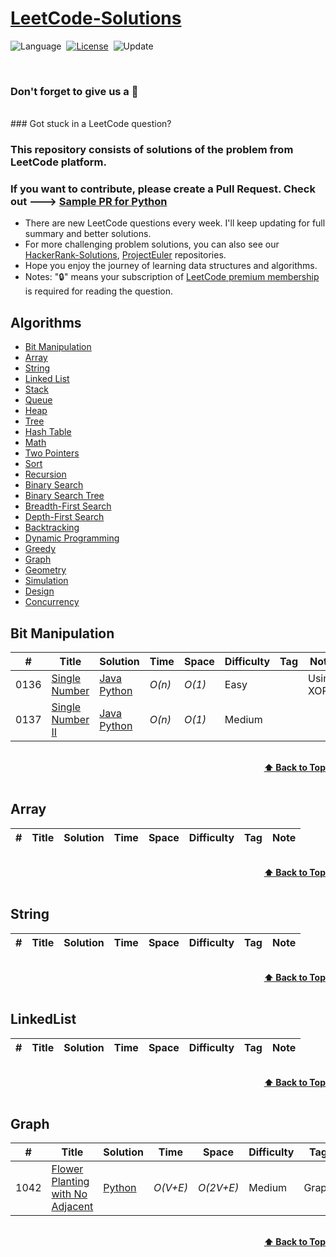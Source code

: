 # [LeetCode-Solutions](https://leetcode.com/problemset/all/)

![Language](https://img.shields.io/badge/language-Python%20%2F%20Java-orange.svg)&nbsp;
[![License](https://img.shields.io/badge/license-MIT-blue.svg)](./LICENSE)&nbsp;
![Update](https://img.shields.io/badge/update-weekly-green.svg)&nbsp;

<!-- !![Progress](https://img.shields.io/badge/progress-1515%20%2F%201515-ff69b4.svg)&nbsp;
[![SayThanks](https://img.shields.io/badge/say-thanks-ff69f4.svg)](https://saythanks.io/to/kamyu104)&nbsp;
![Travis](https://travis-ci.org/kamyu104/LeetCode-Solutions.svg?branch=master)<br>
<!-- ![Total](https://visitor-count-badge.herokuapp.com/total.svg?repo_id=kamyu104.leetcode.solutions)&nbsp; -->
<!-- ![Today](https://visitor-count-badge.herokuapp.com/today.svg?repo_id=kamyu104.leetcode.solutions) -->
<br>

### Don't forget to give us a 🌟
<br>
### Got stuck in a LeetCode question?

<br>

### This repository consists of solutions of the problem from LeetCode platform. 

### If you want to contribute, please create a Pull Request. Check out ---> [Sample PR for Python](https://github.com/codedecks-in/LeetCode-Solutions/pull/3)

- There are new LeetCode questions every week. I'll keep updating for full summary and better solutions.
- For more challenging problem solutions, you can also see our [HackerRank-Solutions](https://github.com/codedecks-in/HackerRank-Solutions), [ProjectEuler](https://github.com/codedecks-in/ProjectEuler-Solutions) repositories.
- Hope you enjoy the journey of learning data structures and algorithms.
- Notes: "🔒" means your subscription of [LeetCode premium membership](https://leetcode.com/subscribe/) is required for reading the question.


## Algorithms

* [Bit Manipulation](#bit-manipulation)
* [Array](#array)
* [String](#string)
* [Linked List](#linked-list)
* [Stack](#stack)
* [Queue](#queue)
* [Heap](#heap)
* [Tree](#tree)
* [Hash Table](#hash-table)
* [Math](#math)
* [Two Pointers](#two-pointers)
* [Sort](#sort)
* [Recursion](#recursion)
* [Binary Search](#binary-search)
* [Binary Search Tree](#binary-search-tree)
* [Breadth-First Search](#breadth-first-search)
* [Depth-First Search](#depth-first-search)
* [Backtracking](#backtracking)
* [Dynamic Programming](#dynamic-programming)
* [Greedy](#greedy)
* [Graph](#graph)
* [Geometry](#geometry)
* [Simulation](#simulation)
* [Design](#design)
* [Concurrency](#concurrency)


## Bit Manipulation
|  #  | Title           |  Solution       |  Time           | Space           | Difficulty    | Tag          | Note|
|-----|---------------- | --------------- | --------------- | --------------- | ------------- |--------------|-----|
0136 | [Single Number](https://leetcode.com/problems/single-number/) | [Java](./Java/single-number.java) <br> [Python](./Python/single-number.py) | _O(n)_       | _O(1)_          | Easy         | | Using XOR |
0137 | [Single Number II](https://leetcode.com/problems/single-number-ii/) | [Java](./Java/single-number-ii.java) <br> [Python](./Python/single-number-ii.py) | _O(n)_ | _O(1)_          | Medium         |||


<br/>
<div align="right">
    <b><a href="#algorithms">⬆️ Back to Top</a></b>
</div>
<br/>


## Array
|  #  | Title           |  Solution       |  Time           | Space           | Difficulty    | Tag          | Note| 
|-----|---------------- | --------------- | --------------- | --------------- | ------------- |--------------|-----|


<br/>
<div align="right">
    <b><a href="#algorithms">⬆️ Back to Top</a></b>
</div>
<br/>


## String
|  #  | Title           |  Solution       |  Time           | Space           | Difficulty    | Tag          | Note| 
|-----|---------------- | --------------- | --------------- | --------------- | ------------- |--------------|-----|


<br/>
<div align="right">
    <b><a href="#algorithms">⬆️ Back to Top</a></b>
</div>
<br/>

## LinkedList
|  #  | Title           |  Solution       |  Time           | Space           | Difficulty    | Tag          | Note| 
|-----|---------------- | --------------- | --------------- | --------------- | ------------- |--------------|-----|

<br/>
<div align="right">
    <b><a href="#algorithms">⬆️ Back to Top</a></b>
</div>
<br/>

## Graph
|  #  | Title           |  Solution       |  Time           | Space           | Difficulty    | Tag          | Note| 
|-----|---------------- | --------------- | --------------- | --------------- | ------------- |--------------|-----|
|1042|[Flower Planting with No Adjacent](https://leetcode.com/problems/flower-planting-with-no-adjacent/)|[Python](./Python/1042_FlowerPlantingwithNoAdjacent.py)|_O(V+E)_|_O(2V+E)_|Medium|Graph|Graph Coloring|


<br/>
<div align="right">
    <b><a href="#algorithms">⬆️ Back to Top</a></b>
</div>
<br/>
